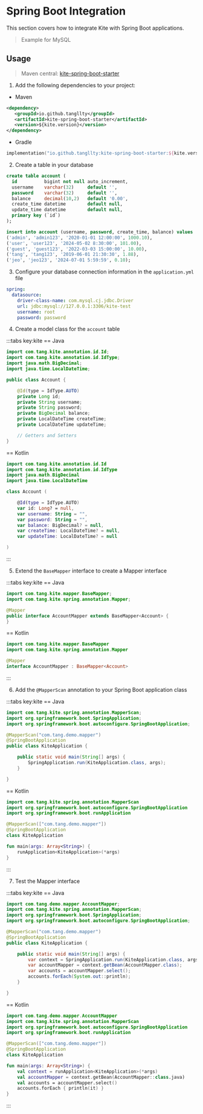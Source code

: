 # Spring Boot Integration

This section covers how to integrate Kite with Spring Boot applications.

 > Example for MySQL

## Usage

 > Maven central: [kite-spring-boot-starter](https://central.sonatype.com/artifact/io.github.tangllty/kite-spring-boot-starter)

 1. Add the following dependencies to your project:

 * Maven

```xml
<dependency>
   <groupId>io.github.tangllty</groupId>
   <artifactId>kite-spring-boot-starter</artifactId>
   <version>${kite.version}</version>
</dependency>
```

 * Gradle

```kts
implementation("io.github.tangllty:kite-spring-boot-starter:${kite.version}")
```

  2. Create a table in your database

```sql
create table account (
  id          bigint not null auto_increment,
  username    varchar(32)     default '',
  password    varchar(32)     default '',
  balance     decimal(10,2)   default '0.00',
  create_time datetime        default null,
  update_time datetime        default null,
  primary key (`id`)
);

insert into account (username, password, create_time, balance) values
('admin', 'admin123', '2020-01-01 12:00:00', 1000.10),
('user', 'user123', '2024-05-02 8:30:00', 101.00),
('guest', 'guest123', '2022-03-03 15:00:00', 10.00),
('tang', 'tang123', '2019-06-01 21:30:30', 1.88),
('jeo', 'jeo123', '2024-07-01 5:59:59', 0.10);
```

 3. Configure your database connection information in the `application.yml` file

```yaml
spring:
  datasource:
    driver-class-name: com.mysql.cj.jdbc.Driver
    url: jdbc:mysql://127.0.0.1:3306/kite-test
    username: root
    password: password
```

 4. Create a model class for the `account` table

:::tabs key:kite
== Java

```java
import com.tang.kite.annotation.id.Id;
import com.tang.kite.annotation.id.IdType;
import java.math.BigDecimal;
import java.time.LocalDateTime;

public class Account {

    @Id(type = IdType.AUTO)
    private Long id;
    private String username;
    private String password;
    private BigDecimal balance;
    private LocalDateTime createTime;
    private LocalDateTime updateTime;

    // Getters and Setters
}
```

== Kotlin

```kotlin
import com.tang.kite.annotation.id.Id
import com.tang.kite.annotation.id.IdType
import java.math.BigDecimal
import java.time.LocalDateTime

class Account (

    @Id(type = IdType.AUTO)
    var id: Long? = null,
    var username: String = "",
    var password: String = "",
    var balance: BigDecimal? = null,
    var createTime: LocalDateTime? = null,
    var updateTime: LocalDateTime? = null

)
```
:::

 5. Extend the `BaseMapper` interface to create a Mapper interface

:::tabs key:kite
== Java

```java
import com.tang.kite.mapper.BaseMapper;
import com.tang.kite.spring.annotation.Mapper;

@Mapper
public interface AccountMapper extends BaseMapper<Account> {
}
```

== Kotlin

```kotlin
import com.tang.kite.mapper.BaseMapper
import com.tang.kite.spring.annotation.Mapper

@Mapper
interface AccountMapper : BaseMapper<Account>
```
:::

 6. Add the `@MapperScan` annotation to your Spring Boot application class

:::tabs key:kite
== Java

```java
import com.tang.kite.spring.annotation.MapperScan;
import org.springframework.boot.SpringApplication;
import org.springframework.boot.autoconfigure.SpringBootApplication;

@MapperScan("com.tang.demo.mapper")
@SpringBootApplication
public class KiteApplication {

    public static void main(String[] args) {
        SpringApplication.run(KiteApplication.class, args);
    }

}
```

== Kotlin

```kotlin
import com.tang.kite.spring.annotation.MapperScan
import org.springframework.boot.autoconfigure.SpringBootApplication
import org.springframework.boot.runApplication

@MapperScan(["com.tang.demo.mapper"])
@SpringBootApplication
class KiteApplication

fun main(args: Array<String>) {
	runApplication<KiteApplication>(*args)
}
```

:::


 7. Test the Mapper interface

:::tabs key:kite
== Java

```java
import com.tang.demo.mapper.AccountMapper;
import com.tang.kite.spring.annotation.MapperScan;
import org.springframework.boot.SpringApplication;
import org.springframework.boot.autoconfigure.SpringBootApplication;

@MapperScan("com.tang.demo.mapper")
@SpringBootApplication
public class KiteApplication {

    public static void main(String[] args) {
        var context = SpringApplication.run(KiteApplication.class, args);
        var accountMapper = context.getBean(AccountMapper.class);
        var accounts = accountMapper.select();
        accounts.forEach(System.out::println);
    }

}
```
== Kotlin

```kotlin
import com.tang.demo.mapper.AccountMapper
import com.tang.kite.spring.annotation.MapperScan
import org.springframework.boot.autoconfigure.SpringBootApplication
import org.springframework.boot.runApplication

@MapperScan(["com.tang.demo.mapper"])
@SpringBootApplication
class KiteApplication

fun main(args: Array<String>) {
	val context = runApplication<KiteApplication>(*args)
	val accountMapper = context.getBean(AccountMapper::class.java)
	val accounts = accountMapper.select()
	accounts.forEach { println(it) }
}
```
:::
